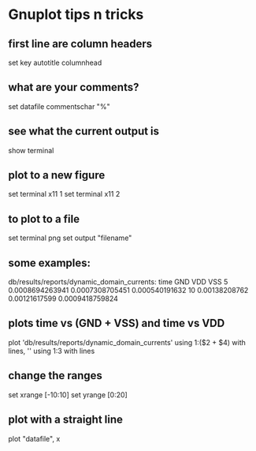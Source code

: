 # Gnuplot tips n tricks

## first line are column headers
set key autotitle columnhead 

## what are your comments?
set datafile commentschar "%"

## see what the current output is
show terminal  

## plot to a new figure
set terminal x11 1
set terminal x11 2

## to plot to a file
set terminal png
set output "filename"

## some examples:

db/results/reports/dynamic_domain_currents:
time    GND     VDD     VSS
5        0.0008694263941         0.0007308705451          0.000540191632
10         0.00138208762           0.00121617599         0.0009418759824

## plots time vs (GND + VSS) and time vs VDD
plot 'db/results/reports/dynamic_domain_currents' using 1:($2 + $4) with lines, '' using 1:3 with lines

## change the ranges
set xrange [-10:10]
set yrange [0:20]

## plot with a straight line
plot "datafile", x


